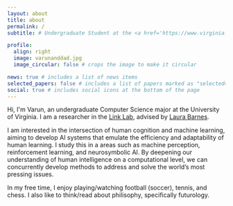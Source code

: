 ```yaml
---
layout: about
title: about
permalink: /
subtitle: # Undergraduate Student at the <a href='https://www.virginia.edu/'>University of Virginia</a>

profile:
  align: right
  image: varunanddad.jpg
  image_circular: false # crops the image to make it circular

news: true # includes a list of news items
selected_papers: false # includes a list of papers marked as "selected={true}"
social: true # includes social icons at the bottom of the page
---
```


Hi, I'm Varun, an undergraduate Computer Science major at the University of Virginia. I am a researcher in the <a href='https://engineering.virginia.edu/labs-groups/link-lab'>Link Lab</a>, advised by <a href='https://engineering.virginia.edu/faculty/laura-barnes'>Laura Barnes</a>.

I am interested in the intersection of human cognition and machine learning, aiming to develop AI systems that emulate the efficiency and adaptability of human learning. I study this in a areas such as machine perception, reinforcement learning, and neurosymbolic AI. By deepening our understanding of human intelligence on a computational level, we can concurrently develop methods to address and solve the world’s most pressing issues.

In my free time, I enjoy playing/watching football (soccer), tennis, and chess. I also like to think/read about philisophy, specifically futurology.
